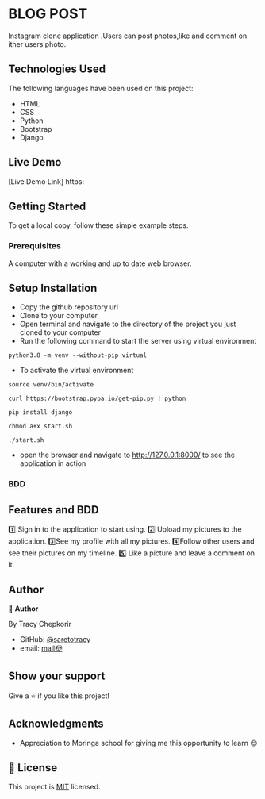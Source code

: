 # BLOG POST

Instagram clone application .Users can post photos,like and comment on ither users photo.

## Technologies Used

The following languages have been used on this project:

- HTML
- CSS
- Python
- Bootstrap
- Django

## Live Demo

[Live Demo Link] https:

## Getting Started

To get a local copy, follow these simple example steps.

### Prerequisites

A computer with a working and up to date web browser.

## Setup Installation

- Copy the github repository url
- Clone to your computer
- Open terminal and navigate to the directory of the project you just cloned to your computer
- Run the following command to start the server using virtual environment

```
python3.8 -m venv --without-pip virtual
```

- To activate the virtual environment

```
source venv/bin/activate
```

```
curl https://bootstrap.pypa.io/get-pip.py | python
```

```
pip install django
```

```
chmod a+x start.sh
```

```
./start.sh
```

- open the browser and navigate to http://127.0.0.1:8000/ to see the application in action

### BDD

## Features and BDD

1️⃣ Sign in to the application to start using.
2️⃣ Upload my pictures to the application.
3️⃣See my profile with all my pictures.
4️⃣Follow other users and see their pictures on my timeline.
5️⃣ Like a picture and leave a comment on it.

## Author

👤 **Author**

By Tracy Chepkorir

- GitHub: [@saretotracy](https://github.com/saretotracy)
- email: <a href="mailto:tracychepkorir99@gmailcom"> mail📪</a>

## Show your support

Give a ⭐️ if you like this project!

## Acknowledgments

- Appreciation to Moringa school for giving me this opportunity to learn 😊

## 📝 License

This project is [MIT](LICENSE) licensed.
